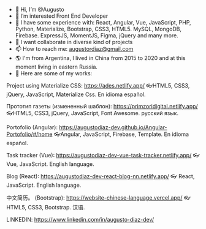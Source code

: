 - 👋 Hi, I’m @Augusto
- 👀 I’m interested Front End Developer
- 🌱 I have some experience with: React, Angular, Vue, JavaScript, PHP, Python, Materialize, Bootstrap, CSS3, HTML5. MySQL, MongoDB, Firebase. ExpressJS, MomentJS, Figma, jQuery and many more.
- 💞️ I want collaborate in diverse kind of projects
- 📫 How to reach me: augustordiaz@gmail.com
- 🌎 I'm from Argentina, I lived in China from 2015 to 2020 and at this moment living in eastern Russia.
- 👀 Here are some of my works: 

Project using Materialize CSS: 
https://ades.netlify.app/
👓HTML5, CSS3, jQuery, JavaScript, Materialize Css. En idioma español.

Прототип газеты (измененный шаблон):
https://primzoridigital.netlify.app/
👓HTML5, CSS3, jQuery, JavaScript, Font Awesome. русский язык.

Portofolio (Angular):
https://augustodiaz-dev.github.io/Angular-Portofolio/#/home
👓Angular, JavaScript, Firebase, Template. En idioma español.

Task tracker (Vue):
https://augustodiaz-dev-vue-task-tracker.netlify.app/
👓 Vue, JavaScript. English language.

Blog (React): 
https://augustodiaz-dev-react-blog-nn.netlify.app/
👓 React, JavaScript. English language.

中文简历。 (Bootstrap): 
https://website-chinese-language.vercel.app/
👓 HTML5, CSS3, Bootstrap. 汉语. 

LINKEDIN: https://www.linkedin.com/in/augusto-diaz-dev/


